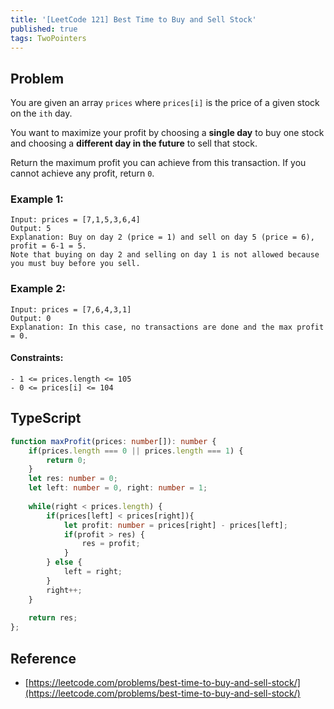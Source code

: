 ```yaml
---
title: '[LeetCode 121] Best Time to Buy and Sell Stock'
published: true
tags: TwoPointers
---
```


## Problem

You are given an array `prices` where `prices[i]` is the price of a given stock on the `ith` day.

You want to maximize your profit by choosing a **single day** to buy one stock and choosing a **different day in the future** to sell that stock.

Return the maximum profit you can achieve from this transaction. If you cannot achieve any profit, return `0`.

### Example 1:

```
Input: prices = [7,1,5,3,6,4]
Output: 5
Explanation: Buy on day 2 (price = 1) and sell on day 5 (price = 6), profit = 6-1 = 5.
Note that buying on day 2 and selling on day 1 is not allowed because you must buy before you sell.
```

### Example 2:

```
Input: prices = [7,6,4,3,1]
Output: 0
Explanation: In this case, no transactions are done and the max profit = 0.
```
 
#### Constraints:

```
- 1 <= prices.length <= 105
- 0 <= prices[i] <= 104
```

## TypeScript

```TypeScript
function maxProfit(prices: number[]): number {
    if(prices.length === 0 || prices.length === 1) {
        return 0;
    }
    let res: number = 0;
    let left: number = 0, right: number = 1;
    
    while(right < prices.length) {
        if(prices[left] < prices[right]){
            let profit: number = prices[right] - prices[left];
            if(profit > res) {
                res = profit;
            }
        } else {
            left = right;
        }
        right++;
    }
    
    return res;
};
```

## Reference

- [https://leetcode.com/problems/best-time-to-buy-and-sell-stock/](https://leetcode.com/problems/best-time-to-buy-and-sell-stock/)